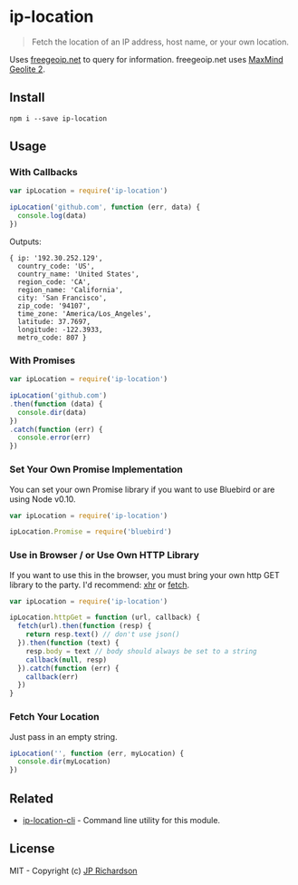 ip-location
===========

> Fetch the location of an IP address, host name, or your own location.

Uses [freegeoip.net](http://freegeoip.net/) to query for information. freegeoip.net uses
[MaxMind Geolite 2](http://dev.maxmind.com/geoip/geoip2/geolite2/).


Install
-------

    npm i --save ip-location


Usage
-----

### With Callbacks

```js
var ipLocation = require('ip-location')

ipLocation('github.com', function (err, data) {
  console.log(data)
})
```

Outputs:

```
{ ip: '192.30.252.129',
  country_code: 'US',
  country_name: 'United States',
  region_code: 'CA',
  region_name: 'California',
  city: 'San Francisco',
  zip_code: '94107',
  time_zone: 'America/Los_Angeles',
  latitude: 37.7697,
  longitude: -122.3933,
  metro_code: 807 }
```

### With Promises

```js
var ipLocation = require('ip-location')

ipLocation('github.com')
.then(function (data) {
  console.dir(data)
})
.catch(function (err) {
  console.error(err)
})
```

### Set Your Own Promise Implementation

You can set your own Promise library if you want to use Bluebird or are using
Node v0.10.

```js
var ipLocation = require('ip-location')

ipLocation.Promise = require('bluebird')
```

### Use in Browser / or Use Own HTTP Library

If you want to use this in the browser, you must bring your own http GET library
to the party. I'd recommend: [xhr](https://www.npmjs.com/package/xhr) or
[fetch](https://github.com/github/fetch).

```js
var ipLocation = require('ip-location')

ipLocation.httpGet = function (url, callback) {
  fetch(url).then(function (resp) {
    return resp.text() // don't use json()
  }).then(function (text) {
    resp.body = text // body should always be set to a string
    callback(null, resp)
  }).catch(function (err) {
    callback(err)
  })
}
```

### Fetch Your Location

Just pass in an empty string.

```js
ipLocation('', function (err, myLocation) {
  console.dir(myLocation)
})
```

Related
-------
- [ip-location-cli](https://github.com/jprichardson/ip-location-cli) - Command line utility for this module.

License
-------

MIT - Copyright (c) [JP Richardson](https://github.com/jprichardson)

